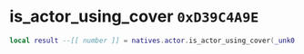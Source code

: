 # is_actor_using_cover `0xD39C4A9E`

```lua
local result --[[ number ]] = natives.actor.is_actor_using_cover(_unk0 --[[ number ]])
```